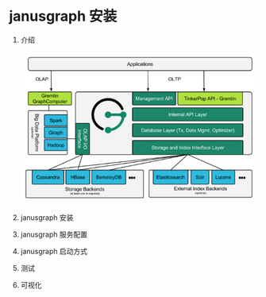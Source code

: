 # janusgraph 安装

1. 介绍

   ![体系结构图](.\images\体系结构图.png)

2. janusgraph 安装

3. janusgraph 服务配置

4. janusgraph 启动方式

5. 测试

6. 可视化

